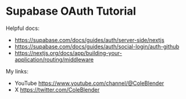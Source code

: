 # Supabase OAuth Tutorial

Helpful docs:

- https://supabase.com/docs/guides/auth/server-side/nextjs
- https://supabase.com/docs/guides/auth/social-login/auth-github
- https://nextjs.org/docs/app/building-your-application/routing/middleware

My links:

- YouTube https://www.youtube.com/channel/@ColeBlender
- X https://twitter.com/ColeBlender
